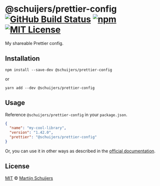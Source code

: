 # @schuijers/prettier-config [![GitHub Build Status][shield-github-build-status]][shield-github-build-status] [![npm][shield-npm]][npm] [![MIT License][shield-license]][license]

My shareable Prettier config.

## Installation

```shell script
npm install --save-dev @schuijers/prettier-config
```

or

```shell script
yarn add --dev @schuijers/prettier-config
```

## Usage

Reference `@schuijers/prettier-config` in your `package.json`.

<!-- prettier-ignore -->
```json
{
  "name": "my-cool-library",
  "version": "1.42.0",
  "prettier": "@schuijers/prettier-config"
}
```

Or, you can use it in other ways as described in the
[official documentation](https://prettier.io/docs/en/configuration.html#sharing-configurations).

## License

[MIT][license] &copy; [Martijn Schuijers][me]

[license]: ../../LICENSE
[me]: https://github.com/schuijers
[npm]: https://npmjs.org/package/@schuijers/prettier-config
[shield-github-build-status]:
  https://github.com/schuijers/prettier-config/workflows/Release/badge.svg
[shield-license]: https://img.shields.io/badge/License-MIT-lavender.svg
[shield-npm]: https://img.shields.io/npm/v/@schuijers/prettier-config.svg
